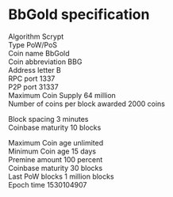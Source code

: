 BbGold specification
===========================

Algorithm   						Scrypt  
Type   								PoW/PoS  
Coin name   						BbGold  
Coin abbreviation   				BBG  
Address letter   					B  
RPC port   							1337  
P2P port   							31337  
Maximum Coin Supply   				64 million  
Number of coins per block awarded	2000 coins

Block spacing						3 minutes  
Coinbase maturity					10 blocks

Maximum Coin age   					unlimited  
Minimum Coin age   					15 days  
Premine amount						100 percent  
Coinbase maturity   				30 blocks  
Last PoW blocks   					1 million blocks  
Epoch time   						1530104907  



